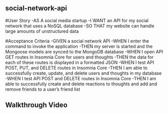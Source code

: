 ## social-network-api


#User Story
-AS A social media startup
-I WANT an API for my social network that uses a NoSQL database
-SO THAT my website can handle large amounts of unstructured data

#Acceptance Criteria
-GIVEN a social network API
-WHEN I enter the command to invoke the application
-THEN my server is started and the Mongoose models are synced to the MongoDB database
-WHEN I open API GET routes in Insomnia Core for users and thoughts
-THEN the data for each of these routes is displayed in a formatted JSON
-WHEN I test API POST, PUT, and DELETE routes in Insomnia Core
-THEN I am able to successfully create, update, and delete users and thoughts in my database
-WHEN I test API POST and DELETE routes in Insomnia Core
-THEN I am able to successfully create and delete reactions to thoughts and add and remove friends to a user’s friend list

## Walkthrough Video


